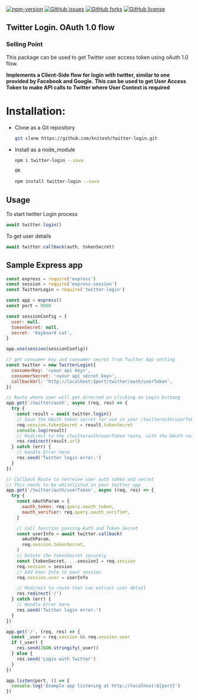 [![npm-version](https://img.shields.io/npm/v/twitter-login)](https://www.npmjs.com/package/twitter-login)
[![GitHub issues](https://img.shields.io/github/issues/knitesh/twitter-login.svg)](https://github.com/knitesh/twitter-login/issues)
[![GitHub forks](https://img.shields.io/github/forks/knitesh/twitter-login.svg)](https://github.com/knitesh/twitter-login/network/members)
[![GitHub license](https://img.shields.io/github/license/knitesh/twitter-login)](https://github.com/knitesh/twitter-login/blob/master/LICENSE)

## Twitter Login. OAuth 1.0 flow

### Selling Point

This package can be used to get Twitter user access token using oAuth 1.0 flow.

**Implements a Client-Side flow for login with twitter, similar to one provided by Facebook and Google.**
**This can be used to get User Access Token to make API calls to Twitter where User Context is required**

# Installation:

- Clone as a Git repository
  ```sh
  git clone https://github.com/knitesh/twitter-login.git
  ```
- Install as a node_module

  ```sh
  npm i twitter-login --save

  OR

  npm install twitter-login --save
  ```

## Usage

To start twitter Login process

```js
await twitter.login()
```

To get user details

```js
await twitter.callback(auth, tokenSecret)
```

## Sample Express app

```js
const express = require('express')
const session = require('express-session')
const TwitterLogin = require('twitter-login')

const app = express()
const port = 9000

const sessionConfig = {
  user: null,
  tokenSecret: null,
  secret: 'keyboard cat',
}

app.use(session(sessionConfig))

// get consumer key and consumer secret from Twitter App setting
const twitter = new TwitterLogin({
  consumerKey: '<your api key>',
  consumerSecret: '<your api secret key>',
  callbackUrl: 'http://localhost:$port/twitter/auth/userToken',
})

// Route where user will get directed on clicking on Login buttong
app.get('/twitter/auth', async (req, res) => {
  try {
    const result = await twitter.login()
    // Save the OAuth token secret for use in your /twitterauth/userToken Callback route
    req.session.tokenSecret = result.tokenSecret
    console.log(result)
    // Redirect to the /twitterauth/userToken route, with the OAuth responses as query params
    res.redirect(result.url)
  } catch (err) {
    // Handle Error here
    res.send('Twitter login error.')
  }
})

// Callback Route to retreive user auth token and secret
// This needs to be whitelisted in your twitter app
app.get('/twitter/auth/userToken', async (req, res) => {
  try {
    const oAuthParam = {
      oauth_token: req.query.oauth_token,
      oauth_verifier: req.query.oauth_verifier,
    }

    // call function passing Auth and Token Secret
    const userInfo = await twitter.callback(
      oAuthParam,
      req.session.tokenSecret,
    )
    // Delete the tokenSecret securely
    const [tokenSecret, ...session] = req.session
    req.session = session
    // Add User Info to your session
    req.session.user = userInfo

    // Redirect to route that can extract user detail
    res.redirect('/')
  } catch (err) {
    // Handle Error here
    res.send('Twitter login error.')
  }
})

app.get('/', (req, res) => {
  const _user = req.session && req.session.user
  if (_user) {
    res.send(JSON.stringify(_user))
  } else {
    res.send('Login with Twitter')
  }
})

app.listen(port, () => {
  console.log('Example app listening at http://localhost:${port}')
})
```
